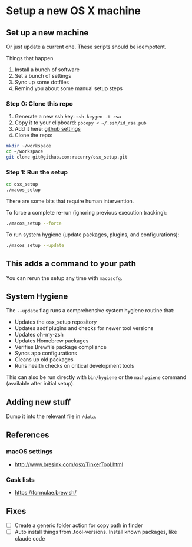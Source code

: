 # Setup a new OS X machine

## Set up a new machine

Or just update a current one.  These scripts should be idempotent.

Things that happen

1. Install a bunch of software
2. Set a bunch of settings
3. Sync up some dotfiles
4. Remind you about some manual setup steps

### Step 0: Clone this repo

1. Generate a new ssh key:
`ssh-keygen -t rsa`
2. Copy it to your clipboard:
`pbcopy < ~/.ssh/id_rsa.pub`
3. Add it here: [github settings](https://github.com/settings/keys)
4. Clone the repo:

```bash
mkdir ~/workspace
cd ~/workspace
git clone git@github.com:racurry/osx_setup.git
```

### Step 1: Run the setup

```bash
cd osx_setup
./macos_setup
```

There are some bits that require human intervention.

To force a complete re-run (ignoring previous execution tracking):

```bash
./macos_setup --force
```

To run system hygiene (update packages, plugins, and configurations):

```bash
./macos_setup --update
```

## This adds a command to your path

You can rerun the setup any time with `macoscfg`.

## System Hygiene

The `--update` flag runs a comprehensive system hygiene routine that:

- Updates the osx_setup repository
- Updates asdf plugins and checks for newer tool versions  
- Updates oh-my-zsh
- Updates Homebrew packages
- Verifies Brewfile package compliance
- Syncs app configurations
- Cleans up old packages
- Runs health checks on critical development tools

This can also be run directly with `bin/hygiene` or the `machygiene` command (available after initial setup).

## Adding new stuff

Dump it into the relevant file in `/data`.

## References

### macOS settings

- <http://www.bresink.com/osx/TinkerTool.html>

### Cask lists

- <https://formulae.brew.sh/>

## Fixes

- [ ] Create a generic folder action for copy path in finder
- [ ] Auto install things from .tool-versions.  Install known packages, like claude code
